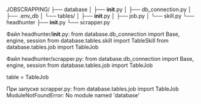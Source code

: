 JOBSCRAPPING/
├── database
│   ├── __init__.py
│   ├── db_connection.py
│   ├── .env_db
│   └── tables/
│       ├── __init__.py
│       ├── job.py
│       └── skill.py
└── headhunter
    ├── __init__.py
    └── scrapper.py


Файл headhunter/__init__.py:
from database.db_connection import Base, engine, session
from database.tables.skill  import TableSkill
from database.tables.job    import TableJob

Файл headhunter/scrapper.py:
from database.db_connection import Base, engine, session
from database.tables.job    import TableJob

table = TableJob



При запуске scrapper.py:
    from database.tables.job    import TableJob
ModuleNotFoundError: No module named 'database'